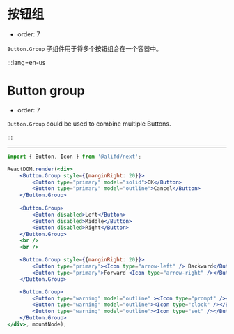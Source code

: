 # 按钮组

- order: 7

`Button.Group` 子组件用于将多个按钮组合在一个容器中。

:::lang=en-us
# Button group

- order: 7

`Button.Group` could be used to combine multiple Buttons.

:::

---

````jsx
import { Button, Icon } from '@alifd/next';

ReactDOM.render(<div>
    <Button.Group style={{marginRight: 20}}>
        <Button type="primary" model="solid">OK</Button>
        <Button type="primary" model="outline">Cancel</Button>
    </Button.Group>
    
    <Button.Group>
        <Button disabled>Left</Button>
        <Button disabled>Middle</Button>
        <Button disabled>Right</Button>
    </Button.Group>
    <br />
    <br />

    <Button.Group style={{marginRight: 20}}>
        <Button type="primary"><Icon type="arrow-left" /> Backward</Button>
        <Button type="primary">Forward <Icon type="arrow-right" /></Button>
    </Button.Group>

    <Button.Group>
        <Button type="warning" model="outline" ><Icon type="prompt" /></Button>
        <Button type="warning" model="outline"><Icon type="clock" /></Button>
        <Button type="warning" model="outline"><Icon type="set" /></Button>
    </Button.Group>
</div>, mountNode);
````

